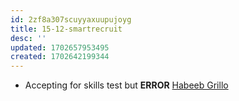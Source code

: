 ```yaml
---
id: 2zf8a307scuyyaxuupujoyg
title: 15-12-smartrecruit
desc: ''
updated: 1702657953495
created: 1702642199344
---
```

- Accepting for skills test but **ERROR** [Habeeb Grillo](https://www.smartrecruiters.com/app/people/applications/6da76608-9859-4b17-af2f-e44f0c9fa632/communication?nav=02639338255)